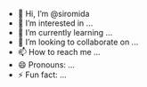 - 👋 Hi, I’m @siromida
- 👀 I’m interested in ...
- 🌱 I’m currently learning ...
- 💞️ I’m looking to collaborate on ...
- 📫 How to reach me ...
- 😄 Pronouns: ...
- ⚡ Fun fact: ...

<!---
siromida/siromida is a ✨ special ✨ repository because its `README.md` (this file) appears on your GitHub profile.
You can click the Preview link to take a look at your changes.
--->
